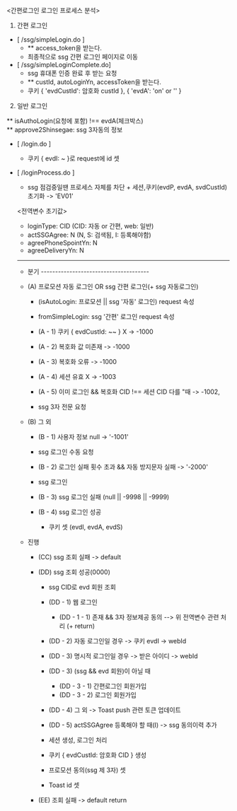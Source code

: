<간편로그인 로그인 프로세스 분석>

1. 간편 로그인
- [ /ssg/simpleLogin.do ]
	- ** access_token을 받는다.
	- 최종적으로 ssg 간편 로그인 페이지로 이동
- [ /ssg/simpleLoginComplete.do]
	- ssg 휴대폰 인증 완료 후 받는 요청
	- ** custId, autoLoginYn, accessToken을 받는다.
	- 쿠키 { 'evdCustId': 암호화 custId }, { 'evdA': 'on' or '' }

2. 일반 로그인

** isAuthoLogin(요청에 포함) !== evdA(체크박스)<br />
** approve2Shinsegae: ssg 3자동의 정보

- [ /login.do ]
	- 쿠키 { evdI: ~ }로 request에 id 셋
- [ /loginProcess.do ]
	- ssg 점검중일땐 프로세스 자체를 차단 + 세션,쿠키(evdP, evdA, svdCustId) 초기화 -> 'EV01'
	
	<전역변수 초기값>
	- loginType: CID 			(CID: 자동 or 간편, web: 일반)
	- actSSGAgree: N 			(N, S: 검색됨, I: 등록해야함)
	- agreePhoneSpointYn: N
	- agreeDeliveryYn: N
	
    <hr />
    
    - 분기 --------------------------------------
    - (A) 프로모션 자동 로그인 OR ssg 간편 로그인(+ ssg 자동로그인)
        - (isAutoLogin: 프로모션 || ssg '자동' 로그인) request 속성 
        - fromSimpleLogin: ssg '간편' 로그인 request 속성

        - (A - 1) 쿠키 { evdCustId: ~~ } X -> -1000
        - (A - 2) 복호화 값 미존재 -> -1000
        - (A - 3) 복호화 오류 -> -1000
        - (A - 4) 세션 유효 X -> -1003
        - (A - 5) 이미 로그인 && 복호화 CID !== 세션 CID 다를 "때 -> -1002,

        - ssg 3자 전문 요청

    - (B) 그 외
		- (B - 1) 사용자 정보 null -> '-1001'
		
        - ssg 로그인 수동 요청
        
        - (B - 2) 로그인 실패 횟수 초과 && 자동 방지문자 실패 -> '-2000'
        
        - ssg 로그인
        
        - (B - 3) ssg 로그인 실패 (null || -9998 || -9999)
        - (B - 4) ssg 로그인 성공
            - 쿠키 셋 (evdI, evdA, evdS)
    
    - 진행
        - (CC) ssg 조회 실패 -> default
        - (DD) ssg 조회 성공(0000)
            - ssg CID로 evd 회원 조회
            
            - (DD - 1) 웹 로그인
                - (DD - 1 - 1) 존재 && 3자 정보제공 동의
                    --> 위 전역변수 관련 처리 (+ return)

            - (DD - 2) 자동 로그인일 경우 -> 쿠키 evdI -> webId
            - (DD - 3) 명시적 로그인일 경우 -> 받은 아이디 -> webId

            - (DD - 3) (ssg && evd 회원)이 아닐 때
                - (DD - 3 - 1) 간편로그인 회원가입
                - (DD - 3 - 2) 로그인 회원가입
            - (DD - 4) 그 외 -> Toast push 관련 토큰 업데이트

            - (DD - 5) actSSGAgree 등록해야 할 때(I) -> ssg 동의이력 추가

            - 세션 생성, 로그인 처리
            - 쿠키 { evdCustId: 암호화 CID } 생성
            - 프로모션 동의(ssg 제 3자) 셋
            - Toast id 셋

        - (EE) 조회 실패 -> default return
                
        







